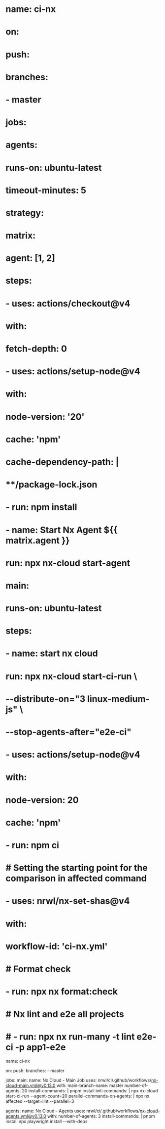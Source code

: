 # name: ci-nx

# on:
#   push:
#     branches:
#       - master


# jobs:
#   agents:
#     runs-on: ubuntu-latest
#     timeout-minutes: 5
#     strategy:
#         matrix:
#           agent: [1, 2]
#     steps:
#       - uses: actions/checkout@v4
#         with: 
#             fetch-depth: 0

#       - uses: actions/setup-node@v4
#         with:
#             node-version: '20'
#             cache: 'npm'
#             cache-dependency-path: |
#               **/package-lock.json

#       - run: npm install

#       - name: Start Nx Agent ${{ matrix.agent }}
#         run: npx nx-cloud start-agent

#   main:
#     runs-on: ubuntu-latest

#     steps:
#       - name: start nx cloud
#         run: npx nx-cloud start-ci-run \
#           --distribute-on="3 linux-medium-js" \
#           --stop-agents-after="e2e-ci"
     
#       - uses: actions/setup-node@v4
#         with:
#           node-version: 20
#           cache: 'npm'
      
#       - run: npm ci

#       # Setting the starting point for the comparison in affected command
#       - uses: nrwl/nx-set-shas@v4
#         with:
#             workflow-id: 'ci-nx.yml'

#       # Format check
#       - run: npx nx format:check

#       # Nx lint and e2e all projects
#       # - run: npx nx run-many -t lint e2e-ci -p app1-e2e


name: ci-nx

on:
  push:
    branches:
      - master

jobs:
  main:
    name: Nx Cloud - Main Job
    uses: nrwl/ci/.github/workflows/nx-cloud-main.yml@v0.13.0
    with:
      main-branch-name: master
      number-of-agents: 20
      install-commands: |
        pnpm install
      init-commands: |
        npx nx-cloud start-ci-run --agent-count=20
      parallel-commands-on-agents: |
        npx nx affected --target=lint --parallel=3
      
  agents:
    name: Nx Cloud - Agents
    uses: nrwl/ci/.github/workflows/nx-cloud-agents.yml@v0.13.0
    with:
      number-of-agents: 3
      install-commands: |
        pnpm install
        npx playwright install --with-deps